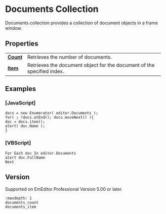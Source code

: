 # Documents Collection

Documents collection provides a collection of document objects in a frame window.

## Properties

|     |     |
| --- | --- |
| **[Count](documents_count)** | Retrieves the number of documents. |
| **[Item](documents_item)** | Retrieves the document object for the document of the specified index. |

## Examples

### \[JavaScript\]

```
docs = new Enumerator( editor.Documents );
for( ; !docs.atEnd(); docs.moveNext() ){
doc = docs.item();
alert( doc.Name );
}
```

### \[VBScript\]

```
For Each doc In editor.Documents
alert doc.FullName
Next
```

## Version

Supported on EmEditor Professional Version 5.00 or later.


```{toctree}
:maxdepth: 1
documents_count
documents_item
```
